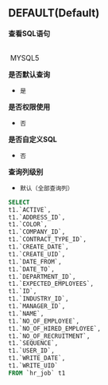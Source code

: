## DEFAULT(Default) <!-- {docsify-ignore-all} -->



<p class="panel-title"><b>查看SQL语句</b></p>
<br>

<el-row>
&nbsp;<el-tag @click="MYSQL5 = true">MYSQL5</el-tag>
</el-row>

<br>
<p class="panel-title"><b>是否默认查询</b></p>

* `是`

<p class="panel-title"><b>是否权限使用</b></p>

* `否`

<p class="panel-title"><b>是否自定义SQL</b></p>

* `否`

<p class="panel-title"><b>查询列级别</b></p>

* `默认（全部查询列）`






<el-dialog v-model="MYSQL5" title="MYSQL5">

```sql
SELECT
t1.`ACTIVE`,
t1.`ADDRESS_ID`,
t1.`COLOR`,
t1.`COMPANY_ID`,
t1.`CONTRACT_TYPE_ID`,
t1.`CREATE_DATE`,
t1.`CREATE_UID`,
t1.`DATE_FROM`,
t1.`DATE_TO`,
t1.`DEPARTMENT_ID`,
t1.`EXPECTED_EMPLOYEES`,
t1.`ID`,
t1.`INDUSTRY_ID`,
t1.`MANAGER_ID`,
t1.`NAME`,
t1.`NO_OF_EMPLOYEE`,
t1.`NO_OF_HIRED_EMPLOYEE`,
t1.`NO_OF_RECRUITMENT`,
t1.`SEQUENCE`,
t1.`USER_ID`,
t1.`WRITE_DATE`,
t1.`WRITE_UID`
FROM `hr_job` t1 


```

</el-dialog>

<script>
 const { createApp } = Vue
  createApp({
    data() {
      return {
                MYSQL5 : false
        
      }
    },
    methods: {
    }
  }).use(ElementPlus).mount('#app')
</script>